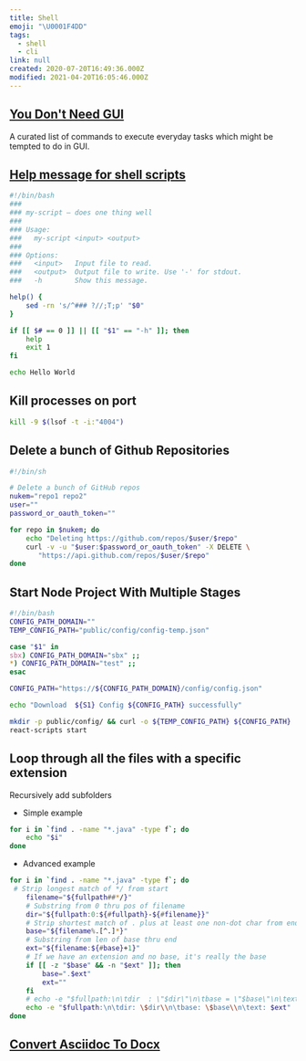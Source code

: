 ```yaml
---
title: Shell
emoji: "\U0001F4DD"
tags:
  - shell
  - cli
link: null
created: 2020-07-20T16:49:36.000Z
modified: 2021-04-20T16:05:46.000Z
---
```


## [You Don't Need GUI](https://github.com/you-dont-need/You-Dont-Need-GUI)

A curated list of commands to execute everyday tasks which might be tempted to do in GUI.

## [Help message for shell scripts](https://samizdat.dev/help-message-for-shell-scripts/)

```sh
#!/bin/bash
###
### my-script — does one thing well
###
### Usage:
###   my-script <input> <output>
###
### Options:
###   <input>   Input file to read.
###   <output>  Output file to write. Use '-' for stdout.
###   -h        Show this message.

help() {
    sed -rn 's/^### ?//;T;p' "$0"
}

if [[ $# == 0 ]] || [[ "$1" == "-h" ]]; then
    help
    exit 1
fi

echo Hello World
```

## Kill processes on port

```sh
kill -9 $(lsof -t -i:"4004")
```

## Delete a bunch of Github Repositories

```sh
#!/bin/sh

# Delete a bunch of GitHub repos
nukem="repo1 repo2"
user=""
password_or_oauth_token=""

for repo in $nukem; do
    echo "Deleting https://github.com/repos/$user/$repo"
    curl -v -u "$user:$password_or_oauth_token" -X DELETE \
       "https://api.github.com/repos/$user/$repo"
done
```

## Start Node Project With Multiple Stages

```sh
#!/bin/bash
CONFIG_PATH_DOMAIN=""
TEMP_CONFIG_PATH="public/config/config-temp.json"

case "$1" in
sbx) CONFIG_PATH_DOMAIN="sbx" ;;
*) CONFIG_PATH_DOMAIN="test" ;;
esac

CONFIG_PATH="https://${CONFIG_PATH_DOMAIN}/config/config.json"

echo "Download  ${S1} Config ${CONFIG_PATH} successfully"

mkdir -p public/config/ && curl -o ${TEMP_CONFIG_PATH} ${CONFIG_PATH}
react-scripts start
```

## Loop through all the files with a specific extension

Recursively add subfolders

- Simple example

```sh
for i in `find . -name "*.java" -type f`; do
    echo "$i"
done
```

- Advanced example

```sh
for i in `find . -name "*.java" -type f`; do
 # Strip longest match of */ from start
    filename="${fullpath##*/}"
    # Substring from 0 thru pos of filename
    dir="${fullpath:0:${#fullpath}-${#filename}}"
    # Strip shortest match of . plus at least one non-dot char from end
    base="${filename%.[^.]*}"
    # Substring from len of base thru end
    ext="${filename:${#base}+1}"
    # If we have an extension and no base, it's really the base
    if [[ -z "$base" && -n "$ext" ]]; then
        base=".$ext"
        ext=""
    fi
    # echo -e "$fullpath:\n\tdir  : \"$dir\"\n\tbase = \"$base\"\n\text  = \"$ext\""
    echo -e "$fullpath:\n\tdir: \$dir\\n\tbase: \$base\\n\text: $ext"
done
```

## [Convert Asciidoc To Docx](https://lkcozy.github.io/code-notes/misc/convert_asciidoc_docx)

